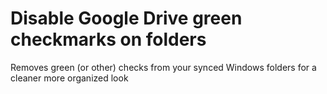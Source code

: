 # Disable Google Drive green checkmarks on folders
Removes green (or other) checks from your synced Windows folders for a cleaner more organized look
